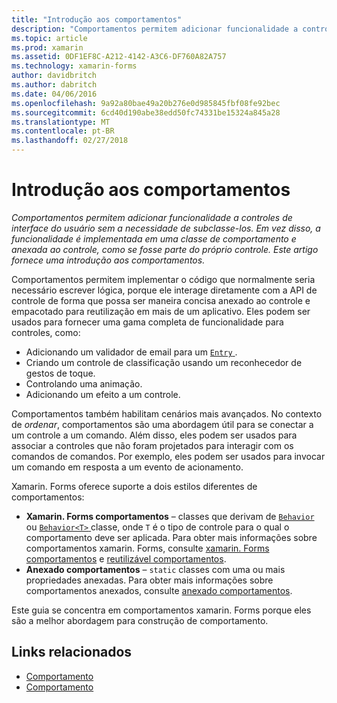 ```yaml
---
title: "Introdução aos comportamentos"
description: "Comportamentos permitem adicionar funcionalidade a controles de interface do usuário sem a necessidade de subclasse-los. Em vez disso, a funcionalidade é implementada em uma classe de comportamento e anexada ao controle, como se fosse parte do próprio controle. Este artigo fornece uma introdução aos comportamentos."
ms.topic: article
ms.prod: xamarin
ms.assetid: 0DF1EF8C-A212-4142-A3C6-DF760A82A757
ms.technology: xamarin-forms
author: davidbritch
ms.author: dabritch
ms.date: 04/06/2016
ms.openlocfilehash: 9a92a80bae49a20b276e0d985845fbf08fe92bec
ms.sourcegitcommit: 6cd40d190abe38edd50fc74331be15324a845a28
ms.translationtype: MT
ms.contentlocale: pt-BR
ms.lasthandoff: 02/27/2018
---
```

# <a name="introduction-to-behaviors"></a>Introdução aos comportamentos

_Comportamentos permitem adicionar funcionalidade a controles de interface do usuário sem a necessidade de subclasse-los. Em vez disso, a funcionalidade é implementada em uma classe de comportamento e anexada ao controle, como se fosse parte do próprio controle. Este artigo fornece uma introdução aos comportamentos._

Comportamentos permitem implementar o código que normalmente seria necessário escrever lógica, porque ele interage diretamente com a API de controle de forma que possa ser maneira concisa anexado ao controle e empacotado para reutilização em mais de um aplicativo. Eles podem ser usados para fornecer uma gama completa de funcionalidade para controles, como:

- Adicionando um validador de email para um [ `Entry` ](https://developer.xamarin.com/api/type/Xamarin.Forms.Entry/).
- Criando um controle de classificação usando um reconhecedor de gestos de toque.
- Controlando uma animação.
- Adicionando um efeito a um controle.

Comportamentos também habilitam cenários mais avançados. No contexto de *ordenar*, comportamentos são uma abordagem útil para se conectar a um controle a um comando. Além disso, eles podem ser usados para associar a controles que não foram projetados para interagir com os comandos de comandos. Por exemplo, eles podem ser usados para invocar um comando em resposta a um evento de acionamento.

Xamarin. Forms oferece suporte a dois estilos diferentes de comportamentos:

- **Xamarin. Forms comportamentos** – classes que derivam de [ `Behavior` ](https://developer.xamarin.com/api/type/Xamarin.Forms.Behavior/) ou [ `Behavior<T>` ](https://developer.xamarin.com/api/type/Xamarin.Forms.Behavior%3CT%3E/) classe, onde `T` é o tipo de controle para o qual o comportamento deve ser aplicada. Para obter mais informações sobre comportamentos xamarin. Forms, consulte [xamarin. Forms comportamentos](~/xamarin-forms/app-fundamentals/behaviors/creating.md) e [reutilizável comportamentos](~/xamarin-forms/app-fundamentals/behaviors/reusable/index.md).
- **Anexado comportamentos** – `static` classes com uma ou mais propriedades anexadas. Para obter mais informações sobre comportamentos anexados, consulte [anexado comportamentos](~/xamarin-forms/app-fundamentals/behaviors/attached.md).

Este guia se concentra em comportamentos xamarin. Forms porque eles são a melhor abordagem para construção de comportamento.



## <a name="related-links"></a>Links relacionados

- [Comportamento](https://developer.xamarin.com/api/type/Xamarin.Forms.Behavior/)
- [Comportamento<T>](https://developer.xamarin.com/api/type/Xamarin.Forms.Behavior%3CT%3E/)
